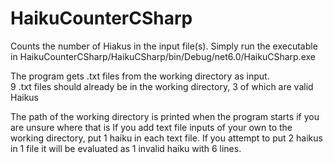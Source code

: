 # HaikuCounterCSharp
Counts the number of Hiakus in the input file(s). 
Simply run the executable in HaikuCounterCSharp/HaikuCSharp/bin/Debug/net6.0/HaikuCSharp.exe

The program gets .txt files from the working directory as input.  
9 .txt files should already be in the working directory, 3 of which are valid Haikus

The path of the working directory is printed when the program starts if you are unsure where that is
If you add text file inputs of your own to the working directory, put 1 haiku in each text file.  If you attempt to put 2 haikus in 1 file it will be evaluated as 1 invalid haiku with 6 lines.

